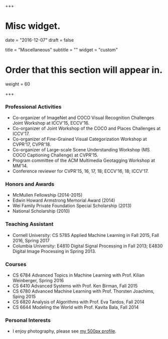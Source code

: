 +++
# Misc widget.

date = "2016-12-07"
draft = false

title = "Miscellaneous"
subtitle = ""
widget = "custom"

# Order that this section will appear in.
weight = 60

+++

### Professional Activities

* Co-organizer of ImageNet and COCO Visual Recognition Challenges Joint Workshop at ICCV'15, ECCV'16.
* Co-organizer of Joint Workshop of the COCO and Places Challenges at ICCV'17.
* Co-organizer of Fine-Grained Visual Categorization Workshop at CVPR'17, CVPR'18.
* Co-organizer of Large-scale Scene Understanding Workshop (MS COCO Captioning Challenge) at CVPR'15.
* Program committee of the ACM Multimedia Geotagging Workshop at MM'14.
* Conference reviewer for CVPR'15, 16, 17, 18; ECCV'16, 18; ICCV'17.


### Honors and Awards

* McMullen Fellowship (2014-2015)
* Edwin Howard Armstrong Memorial Award (2014)
* Wei Family Private Foundation Special Scholarship (2013)
* National Scholarship (2010)


### Teaching Assistant

* Cornell University: CS 5785 Applied Machine Learning in Fall 2015, Fall 2016, Spring 2017
* Columbia University: E4810 Digital Signal Processing in Fall 2013; E4830 Digital Image Processing in Spring 2013.

### Courses

* CS 6784 Advanced Topics in Machine Learning with Prof. Kilian Weinberger, Spring 2016 
* CS 6410 Advanced Systems with Prof. Ken Birman, Fall 2015 
* CS 6780 Advanced Machine Learning with Prof. Thorsten Joachims, Sping 2015
* CS 6820 Analysis of Algorithms with Prof. Eva Tardos, Fall 2014
* CS 6644 Modeling the World with Prof. Kavita Bala, Fall 2014

### Personal Interests

* I enjoy photography, please see <a href="http://500px.com/richardaecn">my 500px profile</a>.
